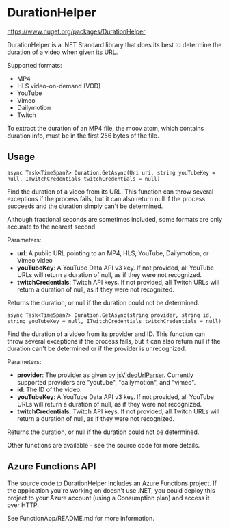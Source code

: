 # DurationHelper

https://www.nuget.org/packages/DurationHelper

DurationHelper is a .NET Standard library that does its best to determine the duration of a video when given its URL.

Supported formats:

* MP4
* HLS video-on-demand (VOD)
* YouTube
* Vimeo
* Dailymotion
* Twitch

To extract the duration of an MP4 file, the moov atom, which contains duration info, must be in the first 256 bytes of the file.

## Usage

    async Task<TimeSpan?> Duration.GetAsync(Uri uri, string youTubeKey = null, ITwitchCredentials twitchCredentials = null)

Find the duration of a video from its URL. This function can throw several
exceptions if the process fails, but it can also return null if the process
succeeds and the duration simply can't be determined.

Although fractional seconds are sometimes included, some formats are only
accurate to the nearest second.

Parameters:

* **url**: A public URL pointing to an MP4, HLS, YouTube, Dailymotion, or Vimeo video
* **youTubeKey**: A YouTube Data API v3 key. If not provided, all YouTube URLs will return a duration of null, as if they were not recognized.
* **twitchCredentials**: Twitch API keys. If not provided, all Twitch URLs will return a duration of null, as if they were not recognized.

Returns the duration, or null if the duration could not be determined.

    async Task<TimeSpan?> Duration.GetAsync(string provider, string id, string youTubeKey = null, ITwitchCredentials twitchCredentials = null)

Find the duration of a video from its provider and ID. This function can throw
several exceptions if the process fails, but it can also return null if the
duration can't be determined or if the provider is unrecognized.

Parameters:

* **provider**: The provider as given by [jsVideoUrlParser](https://github.com/Zod-/jsVideoUrlParser). Currently supported providers are "youtube", "dailymotion", and "vimeo".
* **id**: The ID of the video.
* **youTubeKey**: A YouTube Data API v3 key. If not provided, all YouTube URLs will return a duration of null, as if they were not recognized.
* **twitchCredentials**: Twitch API keys. If not provided, all Twitch URLs will return a duration of null, as if they were not recognized.

Returns the duration, or null if the duration could not be determined.

Other functions are available - see the source code for more details.

## Azure Functions API

The source code to DurationHelper includes an Azure Functions project. If the application you're working on doesn't use .NET, you could deploy this project to your Azure account (using a Consumption plan) and access it over HTTP.

See FunctionApp/README.md for more information.
